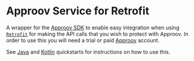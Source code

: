 # Approov Service for Retrofit

A wrapper for the [Approov SDK](https://github.com/approov/approov-android-sdk) to enable easy integration when using [`Retrofit`](https://square.github.io/retrofit/) for making the API calls that you wish to protect with Approov. In order to use this you will need a trial or paid [Approov](https://www.approov.io) account.

See [Java](https://github.com/approov/quickstart-android-java-retrofit) and [Kotlin](https://github.com/approov/quickstart-android-kotlin-retrofit) quickstarts for instructions on how to use this.
